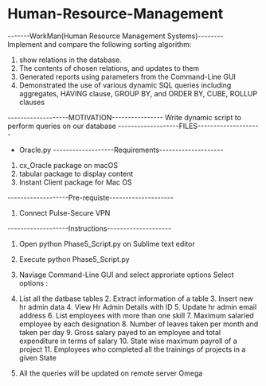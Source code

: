 # Human-Resource-Management

-------WorkMan(Human Resource Management Systems)--------
Implement and compare the following sorting algorithm: 
1. show relations in the database.
2. The contents of chosen relations, and updates to them
3. Generated reports using parameters from the Command-Line GUI 
4. Demonstrated the use of various dynamic SQL queries including aggregates, HAVING clause, GROUP BY, and ORDER BY, CUBE, ROLLUP clauses


-------------------MOTIVATION----------------
Write dynamic script to perform queries on our database 
-------------------FILES--------------------
- Oracle.py 
-------------------Requirements--------------------
1. cx_Oracle package on macOS 
2. tabular package to display content 
3. Instant Client package for Mac OS  


-------------------Pre-requiste--------------------
1. Connect Pulse-Secure VPN 

-------------------Instructions--------------------

1. Open python Phase5_Script.py on Sublime text editor 

2. Execute python Phase5_Script.py 

3. Naviage Command-Line GUI and select approriate options
Select options : 
1.  List all the datbase tables     2.  Extract information of a table   3.  Insert new hr admin data 4.  View Hr Admin Details with ID                   5.  Update hr admin email address    6.  List employees with more than one skill 7.  Maximum salaried employee by each designation   8.  Number of leaves taken per month and taken per day 9.  Gross salary payed to an employee and total expenditure in terms of salary  10. State wise maximum payroll of a project 11. Employees who completed all the trainings of projects in a given State

4. All the queries will be updated on remote server Omega

